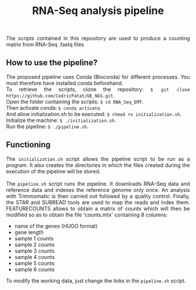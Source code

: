 <div align="center"><h1>RNA-Seq analysis pipeline</h1></div>
<br>
<div align="justify">
  <p>
    The scripts contained in this repository are used to produce a counting matrix from RNA-Seq .fastq files
  </p>
</div>

<div align="left"><h2>How to use the pipeline?</h2></div>
<div align="justify">
  <p>
    
   The proposed pipeline uses Conda (Bioconda) for different processes. You must therefore have installed conda beforehand. <br>
   To retrieve the scripts, clone the repository: `$ git clone https://github.com/CedricPatat/UE_NGS.git`. <br>
   Open the folder containing the scripts: `$ cd RNA_Seq_EMT`. <br>
   Then activate conda: `$ conda activate`. <br>
   And allow initialization.sh to be executed: `$ chmod +x initialization.sh`. <br>
   Initialize the machine: `$ ./initialization.sh`. <br>
   Run the pipeline: `$ ./pipeline.sh`.
      
  </p>
</div>

<div align="left"><h2>Functioning</h2></div>
<div align="justify">
  <p>
    
   The `initialization.sh` script allows the pipeline script to be run as a program. It also creates the directories in which the files created during the 
    execution of the pipeline will be stored. <br>
    <br>
   The `pipeline.sh` script runs the pipeline. It downloads RNA-Seq data and reference data and indexes the reference genome only once. An analysis with 
    Trimmomatic is then carried out followed by a quality control. Finally, the STAR and SUBREAD tools are used to map the reads and index them. 
    FEATURECOUNTS allows to obtain a matrix of counts which will then be modified so as to obtain the file 'counts.mtx' containing 8 columns:
   * name of the genes (HUGO format)
   * gene length
   * sample 1 counts
   * sample 2 counts
   * sample 3 counts
   * sample 4 counts
   * sample 5 counts
   * sample 6 counts
 
    
  To modify the working data, just change the links in the `pipeline.sh` script.
    
  </p>
</div>
